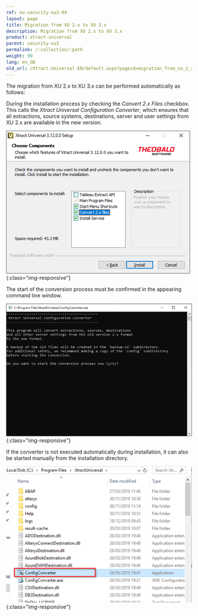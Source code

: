 ```yaml
---
ref: xu-security-xu3-04
layout: page
title: Migration from XU 2.x to XU 3.x
description: Migration from XU 2.x to XU 3.x
product: xtract-universal
parent: security-xu3
permalink: /:collection/:path
weight: 99
lang: en_GB
old_url: /Xtract-Universal-EN/default.aspx?pageid=migration_from_xu_2_x_to_xu_3_x
---
```


The migration from XU 2.x to XU 3.x can be performed automatically as follows:

During the installation process by checking the *Convert 2.x Files* checkbox. <br>
This calls the *Xtract Universal Configuration Converter*, which ensures that all extractions, source systems, destinations, server and user settings from XU 2.x are available in the new version. <br>

![XU3_Migration_1](/img/content/XU3_Migration_1.png){:class="img-responsive"} <br>

The start of the conversion process must be confirmed in the appearing command line window. <br>

![XU3_Migration_2](/img/content/XU3_Migration_2.png){:class="img-responsive"} <br>

If the converter is not executed automatically during installation, it can also be started manually from the installation directory. <br>

![XU3_Migration_3](/img/content/XU3_Migration_3.png){:class="img-responsive"}
